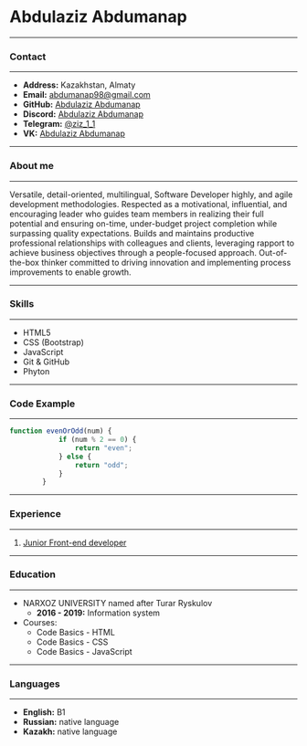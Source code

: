 # Abdulaziz Abdumanap
---
### Contact
---
* **Address:** Kazakhstan, Almaty
* **Email:** [abdumanap98@gmail.com](mailto:abdumanap98@gmail.com "ссылка на email")
* **GitHub:** [Abdulaziz Abdumanap](https://github.com/ziz2204 "ссылка на github")
* **Discord:** [Abdulaziz Abdumanap](https://discordapp.com/users/ziz11#9017 "ссылка на discord")
* **Telegram:** [@ziz_1_1](https://telegram.me/ziz_1_1 "ссылка на telegram")
* **VK:** [Abdulaziz Abdumanap](https://vk.com/abdulazizabdumanap "ссылка на профиль ВК")

---
### About me
---
Versatile, detail-oriented, multilingual, Software Developer highly, and agile development methodologies. Respected as a motivational, influential, and encouraging leader who guides team members in realizing their full potential and ensuring on-time, under-budget project completion while surpassing quality expectations. Builds and maintains productive professional relationships with colleagues and clients, leveraging rapport to achieve business objectives through a people-focused approach. Out-of-the-box thinker committed to driving innovation and implementing process improvements to enable growth.

---
### Skills
---
*  HTML5
*  CSS (Bootstrap)
*  JavaScript
*  Git & GitHub
*  Phyton

---
### Code Example
---
```js
function evenOrOdd(num) { 
            if (num % 2 == 0) {
                return "even";
            } else {
                return "odd";
            }
        }
```

---
### Experience
---
 1. [Junior Front-end developer](https://tredo.co/ "ссылка на компанию Tredo")

---
### Education
---
 * NARXOZ UNIVERSITY  named after Turar Ryskulov
    + **2016 - 2019:** Information system
 * Courses:
    + Code Basics - HTML
    + Code Basics - CSS
    + Code Basics - JavaScript

---
### Languages
---
* **English:** B1
* **Russian:** native language
* **Kazakh:** native language
